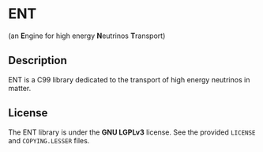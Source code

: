 # ENT
(an **E**ngine for high energy **N**eutrinos **T**ransport)

## Description

ENT is a C99 library dedicated to the transport of high energy neutrinos in
matter.

## License
The ENT library is  under the **GNU LGPLv3** license. See the provided
`LICENSE` and `COPYING.LESSER` files.

